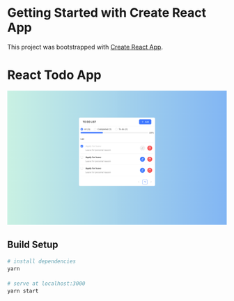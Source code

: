 # Getting Started with Create React App

This project was bootstrapped with [Create React App](https://github.com/facebook/create-react-app).

# React Todo App

![React Todo App](https://raw.githubusercontent.com/TranLoc0397/todo-list-recoil/main/public/React-App.png)


## Build Setup

``` bash
# install dependencies
yarn

# serve at localhost:3000
yarn start
```

